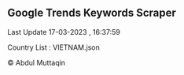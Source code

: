 

## Google Trends Keywords Scraper 
 
Last Update 17-03-2023 , 16:37:59

Country List :
VIETNAM.json



© Abdul Muttaqin 
